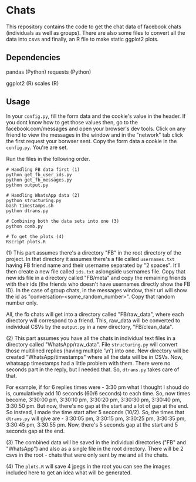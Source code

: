 Chats
=====


This repository contains the code to get the chat data of facebook chats (individuals as well as groups). There are also some files to convert all the data into csvs and finally, an R file to make static ggplot2 plots.


## Dependencies

pandas (Python)
requests (Python)

ggplot2 (R)
scales (R)


## Usage

In your ``config.py``, fill the form data and the cookie's value in the header. If you dont know how to get those values then, go to the facebook.com/messages and open your browser's dev tools. Click on any friend to view the messages in the window and in the "network" tab click the first request your borwser sent. Copy the form data a cookie in the ``config.py``. You're are set.

Run the files in the following order.

```
# Handling FB data first (1)
python get_fb_user_ids.py
python get_fb_messages.py
python output.py

# Handling WhatsApp data (2)
python structuring.py
bash timestamps.sh
python dtrans.py

# Combining both the data sets into one (3)
python comb.py

# To get the plots (4)
Rscript plots.R
```

(1) This part assumes there's a directory "FB" in the root directory of the project. In that directory it assumes there's a file called ``usernames.txt`` having FB friend name and their username separated by "2 spaces". It'll then create a new file called ``ids.txt`` aslongside usernames file. Copy that new ids file in a directory called "FB/meta" and copy the remaining friends with their ids (the friends who doesn't have usernames directly show the FB ID). In the case of group chats, in the messages window, their url will show the id as "conversation-<some_random_number>". Copy that random number only.

All, the fb chats will get into a directory called "FB/raw_data", where each directory will correspond to a friend. This, raw_data will be converted to individual CSVs by the ``output.py`` in a new directory, "FB/clean_data".

(2) This part assumes you have all the chats in individual text files in a directory called "WhatsApp/raw_data". File ``structuring.py`` will convert those multilined replies (having multiple '\n') into one. New directory will be created "WhatsApp/timestamps" where all the data will be in CSVs. Now, whatsapp timestamps had a little problem with them. There were no seconds part in the reply, but I needed that. So, ``dtrans.py`` takes care of that.

For example, if for 6 replies times were - 3:30 pm what I thought I shoud do is, cumulatively add 10 seconds (60/6 seconds) to each time. So, now times become, 3:30:00 pm, 3:30:10 pm, 3:30:20 pm, 3:30:30 pm, 3:30:40 pm, 3:30:50 pm. But now, there's no gap at the start and a lot of gap at the end. So instead, I made the time start after 5 seconds (10/2). So, the times that ``dtrans.py`` will give are - 3:30:05 pm, 3:30:15 pm, 3:30:25 pm, 3:30:35 pm, 3:30:45 pm, 3:30:55 pm. Now, there's 5 seconds gap at the start and 5 seconds gap at the end.

(3) The combined data will be saved in the individual directories ("FB" and "WhatsApp") and also as a single file in the root directory. There will be 2 csvs in the root - chats that were only sent by me and all the chats.

(4) The ``plots.R`` will save 4 jpegs in the root you can see the images included here to get an idea what will be generated.

